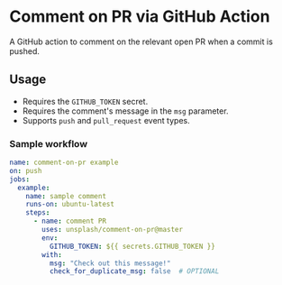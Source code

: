 # Comment on PR via GitHub Action

A GitHub action to comment on the relevant open PR when a commit is pushed.

## Usage

- Requires the `GITHUB_TOKEN` secret.
- Requires the comment's message in the `msg` parameter.
- Supports `push` and `pull_request` event types.

### Sample workflow

```yaml
name: comment-on-pr example
on: push
jobs:
  example:
    name: sample comment
    runs-on: ubuntu-latest
    steps:
      - name: comment PR
        uses: unsplash/comment-on-pr@master
        env:
          GITHUB_TOKEN: ${{ secrets.GITHUB_TOKEN }}
        with:
          msg: "Check out this message!"
          check_for_duplicate_msg: false  # OPTIONAL 
```
